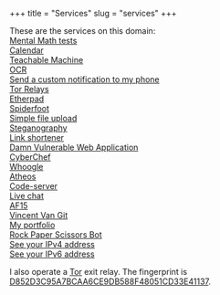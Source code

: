 +++
title = "Services"
slug = "services"
+++

These are the services on this domain:  
[Mental Math tests](https://maths.abdullah.cloud)  
[Calendar](https://calendar.abdullah.cloud)  
[Teachable Machine](https://tm.abdullah.cloud)  
[OCR](https://ocr.abdullah.cloud/)  
[Send a custom notification to my phone](https://message.abdullah.cloud)  
[Tor Relays](https://tor.abdullah.cloud)  
[Etherpad](http://etherpad.abdullah.cloud)  
[Spiderfoot](https://spiderfoot.abdullah.cloud)  
[Simple file upload](https://upload.abdullah.cloud)  
[Steganography](https://steganography.abdullah.cloud)  
[Link shortener](https://shortener.abdullah.cloud)  
[Damn Vulnerable Web Application](http://dvwa.abdullah.cloud)  
[CyberChef](https://cyberchef.abdullah.cloud)  
[Whoogle](http://whoogle.abdullah.cloud)  
[Atheos](http://atheos.abdullah.cloud)  
[Code-server](http://code-server.abdullah.cloud)  
[Live chat](https://chat.abdullah.cloud)  
[AF15](http://af15.abdullah.cloud)  
[Vincent Van Git](https://vincent.abdullah.cloud)  
[My portfolio](https://portfolio.abdullah.cloud)  
[Rock Paper Scissors Bot](https://rps.abdullah.cloud)  
[See your IPv4 address](https://ipv4.abdullah.cloud)  
[See your IPv6 address](https://ipv6.abdullah.cloud)  

I also operate a [Tor](https://www.torproject.org/) exit relay. The fingerprint is [D852D3C95A7BCAA6CE9DB588F48051CD33E41137](https://tor.abdullah.cloud/relay/D852D3C95A7BCAA6CE9DB588F48051CD33E41137.html).  
